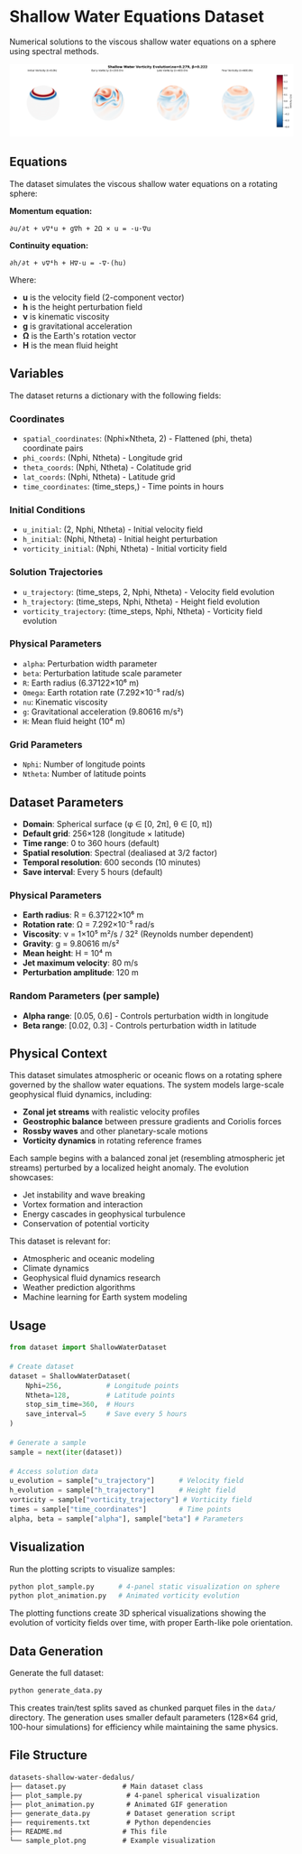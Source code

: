 # Shallow Water Equations Dataset

Numerical solutions to the viscous shallow water equations on a sphere using spectral methods.

![Sample Plot](sample_plot.png)

## Equations

The dataset simulates the viscous shallow water equations on a rotating sphere:

**Momentum equation:**
```
∂u/∂t + ν∇⁴u + g∇h + 2Ω × u = -u·∇u
```

**Continuity equation:**
```
∂h/∂t + ν∇⁴h + H∇·u = -∇·(hu)
```

Where:
- **u** is the velocity field (2-component vector)
- **h** is the height perturbation field
- **ν** is kinematic viscosity
- **g** is gravitational acceleration
- **Ω** is the Earth's rotation vector
- **H** is the mean fluid height

## Variables

The dataset returns a dictionary with the following fields:

### Coordinates
- `spatial_coordinates`: (Nphi×Ntheta, 2) - Flattened (phi, theta) coordinate pairs
- `phi_coords`: (Nphi, Ntheta) - Longitude grid
- `theta_coords`: (Nphi, Ntheta) - Colatitude grid  
- `lat_coords`: (Nphi, Ntheta) - Latitude grid
- `time_coordinates`: (time_steps,) - Time points in hours

### Initial Conditions
- `u_initial`: (2, Nphi, Ntheta) - Initial velocity field
- `h_initial`: (Nphi, Ntheta) - Initial height perturbation
- `vorticity_initial`: (Nphi, Ntheta) - Initial vorticity field

### Solution Trajectories
- `u_trajectory`: (time_steps, 2, Nphi, Ntheta) - Velocity field evolution
- `h_trajectory`: (time_steps, Nphi, Ntheta) - Height field evolution
- `vorticity_trajectory`: (time_steps, Nphi, Ntheta) - Vorticity field evolution

### Physical Parameters
- `alpha`: Perturbation width parameter
- `beta`: Perturbation latitude scale parameter
- `R`: Earth radius (6.37122×10⁶ m)
- `Omega`: Earth rotation rate (7.292×10⁻⁵ rad/s)
- `nu`: Kinematic viscosity
- `g`: Gravitational acceleration (9.80616 m/s²)
- `H`: Mean fluid height (10⁴ m)

### Grid Parameters
- `Nphi`: Number of longitude points
- `Ntheta`: Number of latitude points

## Dataset Parameters

- **Domain**: Spherical surface (φ ∈ [0, 2π], θ ∈ [0, π])
- **Default grid**: 256×128 (longitude × latitude)
- **Time range**: 0 to 360 hours (default)
- **Spatial resolution**: Spectral (dealiased at 3/2 factor)
- **Temporal resolution**: 600 seconds (10 minutes)
- **Save interval**: Every 5 hours (default)

### Physical Parameters
- **Earth radius**: R = 6.37122×10⁶ m
- **Rotation rate**: Ω = 7.292×10⁻⁵ rad/s
- **Viscosity**: ν = 1×10⁵ m²/s / 32² (Reynolds number dependent)
- **Gravity**: g = 9.80616 m/s²
- **Mean height**: H = 10⁴ m
- **Jet maximum velocity**: 80 m/s
- **Perturbation amplitude**: 120 m

### Random Parameters (per sample)
- **Alpha range**: [0.05, 0.6] - Controls perturbation width in longitude
- **Beta range**: [0.02, 0.3] - Controls perturbation width in latitude

## Physical Context

This dataset simulates atmospheric or oceanic flows on a rotating sphere governed by the shallow water equations. The system models large-scale geophysical fluid dynamics, including:

- **Zonal jet streams** with realistic velocity profiles
- **Geostrophic balance** between pressure gradients and Coriolis forces
- **Rossby waves** and other planetary-scale motions
- **Vorticity dynamics** in rotating reference frames

Each sample begins with a balanced zonal jet (resembling atmospheric jet streams) perturbed by a localized height anomaly. The evolution showcases:
- Jet instability and wave breaking
- Vortex formation and interaction
- Energy cascades in geophysical turbulence
- Conservation of potential vorticity

This dataset is relevant for:
- Atmospheric and oceanic modeling
- Climate dynamics
- Geophysical fluid dynamics research
- Weather prediction algorithms
- Machine learning for Earth system modeling

## Usage

```python
from dataset import ShallowWaterDataset

# Create dataset
dataset = ShallowWaterDataset(
    Nphi=256,           # Longitude points
    Ntheta=128,         # Latitude points
    stop_sim_time=360,  # Hours
    save_interval=5     # Save every 5 hours
)

# Generate a sample
sample = next(iter(dataset))

# Access solution data
u_evolution = sample["u_trajectory"]      # Velocity field
h_evolution = sample["h_trajectory"]      # Height field
vorticity = sample["vorticity_trajectory"] # Vorticity field
times = sample["time_coordinates"]        # Time points
alpha, beta = sample["alpha"], sample["beta"] # Parameters
```

## Visualization

Run the plotting scripts to visualize samples:

```bash
python plot_sample.py      # 4-panel static visualization on sphere
python plot_animation.py   # Animated vorticity evolution
```

The plotting functions create 3D spherical visualizations showing the evolution of vorticity fields over time, with proper Earth-like pole orientation.

## Data Generation

Generate the full dataset:

```bash
python generate_data.py
```

This creates train/test splits saved as chunked parquet files in the `data/` directory. The generation uses smaller default parameters (128×64 grid, 100-hour simulations) for efficiency while maintaining the same physics.

## File Structure

```
datasets-shallow-water-dedalus/
├── dataset.py              # Main dataset class
├── plot_sample.py           # 4-panel spherical visualization
├── plot_animation.py        # Animated GIF generation
├── generate_data.py         # Dataset generation script
├── requirements.txt         # Python dependencies
├── README.md               # This file
└── sample_plot.png         # Example visualization
```